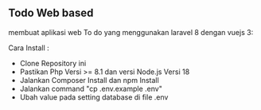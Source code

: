 ## Todo Web based

membuat aplikasi web To do yang menggunakan laravel 8 dengan vuejs 3:

Cara Install :
- Clone Repository ini
- Pastikan Php Versi >= 8.1 dan versi Node.js Versi 18
- Jalankan Composer Install dan npm Install
- Jalankan command "cp .env.example .env"
- Ubah value pada setting database di file .env

